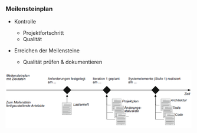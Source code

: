 ### Meilensteinplan

- Kontrolle
  - Projektfortschritt
  - Qualität

- Erreichen der Meilensteine
  - Qualität prüfen & dokumentieren

![Meilensteinplan](folien\4_projektorganisation\Meilensteinplan.png)
